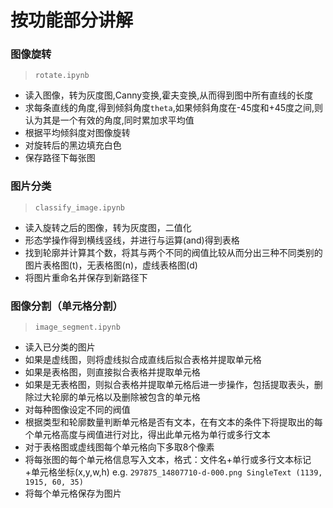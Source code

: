 # 按功能部分讲解

### 图像旋转
> `rotate.ipynb`
* 读入图像，转为灰度图,Canny变换,霍夫变换,从而得到图中所有直线的长度
* 求每条直线的角度,得到倾斜角度`theta`,如果倾斜角度在-45度和+45度之间,则认为其是一个有效的角度,同时累加求平均值
* 根据平均倾斜度对图像旋转
* 对旋转后的黑边填充白色
* 保存路径下每张图

### 图片分类
> `classify_image.ipynb`
* 读入旋转之后的图像，转为灰度图，二值化
* 形态学操作得到横线竖线，并进行与运算(and)得到表格
* 找到轮廓并计算其个数，将其与两个不同的阀值比较从而分出三种不同类别的图片表格图(t)，无表格图(n)，虚线表格图(d)
* 将图片重命名并保存到新路径下

### 图像分割（单元格分割）
>`image_segment.ipynb`
* 读入已分类的图片
* 如果是虚线图，则将虚线拟合成直线后拟合表格并提取单元格
* 如果是表格图，则直接拟合表格并提取单元格
* 如果是无表格图，则拟合表格并提取单元格后进一步操作，包括提取表头，删除过大轮廓的单元格以及删除被包含的单元格
* 对每种图像设定不同的阀值
* 根据类型和轮廓数量判断单元格是否有文本，在有文本的条件下将提取出的每个单元格高度与阀值进行对比，得出此单元格为单行或多行文本
* 对于表格图或虚线图每个单元格向下多取8个像素
* 将每张图的每个单元格信息写入文本，格式：文件名+单行或多行文本标记+单元格坐标(x,y,w,h) 
e.g. `297875_14807710-d-000.png SingleText (1139, 1915, 60, 35)`
* 将每个单元格保存为图片

